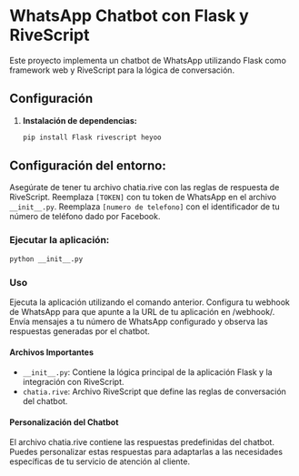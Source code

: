 # WhatsApp Chatbot con Flask y RiveScript
Este proyecto implementa un chatbot de WhatsApp utilizando Flask como framework web y RiveScript para la lógica de conversación.

## Configuración

1. **Instalación de dependencias:**
   ```bash
   pip install Flask rivescript heyoo
   ```
## Configuración del entorno:
Asegúrate de tener tu archivo chatia.rive con las reglas de respuesta de RiveScript.
Reemplaza ```[TOKEN]``` con tu token de WhatsApp en el archivo ```__init__.py```.
Reemplaza ```[numero de telefono]``` con el identificador de tu número de teléfono dado por Facebook.
### Ejecutar la aplicación:
```bash
python __init__.py
```
### Uso
Ejecuta la aplicación utilizando el comando anterior.
Configura tu webhook de WhatsApp para que apunte a la URL de tu aplicación en /webhook/.
Envía mensajes a tu número de WhatsApp configurado y observa las respuestas generadas por el chatbot.
#### Archivos Importantes
- ```__init__.py```: Contiene la lógica principal de la aplicación Flask y la integración con RiveScript.
- ```chatia.rive```: Archivo RiveScript que define las reglas de conversación del chatbot.
#### Personalización del Chatbot
El archivo chatia.rive contiene las respuestas predefinidas del chatbot. Puedes personalizar estas respuestas para adaptarlas a las necesidades específicas de tu servicio de atención al cliente.
